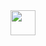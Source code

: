 

<div style="width: 40px; height: 40px; overflow: hidden; float: right">
  <a href="xref:Abyss.Parts.LookUp.Index">
    <img src="~/assets/features/look-up-system.svg" height="40px" class="svg for-link" style="object-fit: cover; object-position: left;">
  </a>
</div>
